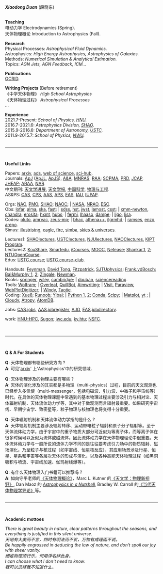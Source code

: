 ***Xiaodong Duan*** (段晓东)  
<br/>

**Teaching**     
电动力学      Electrodynamics (Spring).  
天体物理概论   Introduction to Astrophysics (Fall).   

**Research**       
Physical Processes: *Astrophysical Fluid Dynamics.*  
Astrophysics: *High Energy Astrophysics, Astrophysics of Galaxies.*    
Methods: *Numerical Simulation & Analytical Estimation.*   
Topics: *AGN Jets, AGN Feedback, ICM...*  

**Publications**  
[OCRID](https://orcid.org/0000-0002-6921-1899).      

**Writing Projects** (Before retirement)  
《中学天体物理》   *High School Astrophysics*  
《天体物理过程》   *Astrophysical Processes*  
...   

**Experience**  
2021.7-Present:  *School of Physics, [HNU](https://www.htu.edu.cn/).*  
2016.7-2021.6:  *Astrophysics Division, [SHAO](http://www.shao.ac.cn/).*  
2015.9-2016.6:  *Department of Astronomy, [USTC](https://www.ustc.edu.cn/).*  
2011.9-2015.7:  *School of Physics, [NWU](https://www.nwu.edu.cn/).*  
<br/>

***  
<br/>

**Useful Links**     

Papers:  [arxiv](https://arxiv.org/archive/astro-ph), [ads](https://ui.adsabs.harvard.edu/), [web of science](https://apps.webofknowledge.com/), [sci-hub](https://sci-hub.se/).  
Journals:  [ApJ](https://iopscience.iop.org/journal/0004-637X) ([ApJL](https://iopscience.iop.org/journal/2041-8205), [ApJS](https://iopscience.iop.org/journal/0067-0049)), [A&A](https://www.aanda.org/), [MNRAS](https://academic.oup.com/mnras/advance-articles), [RAA](http://www.raa-journal.org/); [SCPMA](https://www.sciengine.com/SCPMA/home), [PRD](https://journals.aps.org/prd/), [JCAP](https://iopscience.iop.org/journal/1475-7516), [JHEAP](https://www.sciencedirect.com/journal/journal-of-high-energy-astrophysics); [ARAA](https://www.annualreviews.org/journal/astro), [NAR](https://www.sciencedirect.com/journal/new-astronomy-reviews).   
中文期刊: [天文学进展](http://center.shao.ac.cn/twxjz/index.htm), [天文学报](http://www.twxb.org/twxb/home), [中国科学](https://www.scichina.com/), [物理与工程](https://gkwl.cbpt.cnki.net/WKD3/WebPublication/index.aspx?mid=GKWL).      
AS&PS: [CAS](http://astronomy.pmo.cas.cn/), [CPS](http://www.cps-net.org.cn/), [AAS](https://aas.org/), [APS](https://www.aps.org/), [EAS](https://eas.unige.ch/index.jsp), [IAU](https://www.iau.org/), [IUPAP](https://iupap.org/).  
  
Orgs: [NAO](https://nao.cas.cn/), [PMO](http://www.pmo.cas.cn/), [SHAO](http://www.shao.ac.cn/); [NAOC](https://nadc.china-vo.org/); | [NASA](https://www.nasa.gov/), [NRAO](https://science.nrao.edu/), [ESO](https://www.eso.org/public/).  
Obs: [lofar](https://www.lofar-surveys.org/), [alma](https://www.eso.org/public/teles-instr/alma/), [ska](https://www.skatelescope.org/the-ska-project/), [fast](https://fast.bao.ac.cn/); | [sdss](https://www.sdss.org/), [hst](https://www.nasa.gov/mission_pages/hubble/main/index.html), [jwst](https://www.nasa.gov/mission_pages/webb/main/index.html), [lamost](http://www.lamost.org/public/), [csst](http://nao.cas.cn/csst/); | [xmm-newton](https://www.cosmos.esa.int/web/xmm-newton/home),  [chandra](https://chandra.harvard.edu/), [erosita](https://erosita.mpe.mpg.de/); [hxmt](http://hxmtweb.ihep.ac.cn/), [hubs](http://hubs.phys.tsinghua.edu.cn/); | [fermi](https://fermi.gsfc.nasa.gov/),  [lhaaso](http://english.ihep.cas.cn/lhaaso/), [dampe](http://pmo.cas.cn/dampe/kycg/); | [ligo](https://www.ligo.org/), [lisa](https://lisa.nasa.gov/).  
Codes: [pluto](http://plutocode.ph.unito.it/), [amrvac](http://amrvac.org/), [zeus-mp](https://github.com/bwoshea/ZEUS-MP_2); | [bhac](https://bhac.science/), [athena++](https://princetonuniversity.github.io/athena/download.html), [ilgrmhd](http://astro.phys.wvu.edu/zetienne/ILGRMHD/index.html); | [ramses](https://bitbucket.org/rteyssie/ramses/src/master/), [enzo](https://enzo-project.org/), [arepo](https://arepo-code.org/).  
Simus: [illustristng](https://www.tng-project.org/), [eagle](http://eagle.strw.leidenuniv.nl/), [fire](https://fire.northwestern.edu/), [simba](http://simba.roe.ac.uk/), [skies & universes](http://skiesanduniverses.iaa.es/).  

Lectures1: [SHAOlectures](https://www.koushare.com/topic-hd/i/aar), [USTClectures](https://www.koushare.com/topicIndex/i/ustcastro), [NJUlectures](https://astronomy.nju.edu.cn/xshd/xsbg/index.html), [NAOClectures](https://www.newscctv.net/219news/matrix_detail.html?deptId=11471), [KIPT Program](https://www.kitp.ucsb.edu/programs/past).  
Lectures2: [KouShare](https://www.koushare.com), [Smartedu](https://www.smartedu.cn/), [iCourses](https://www.icourses.cn/home/#), [MOOC](https://www.icourse163.org), [Netease](https://open.163.com/); [Shankar.1](http://open.163.com/special/fundamentalsofphysics/), [2](http://open.163.com/newview/movie/courseintro?newurl=%2Fspecial%2Fopencourse%2Fphysicsii.html); [NTUOpenCourse](http://ocw.aca.ntu.edu.tw/ntu-ocw/).  
Edus: [USTC.course](https://catalog.ustc.edu.cn/plan); [USTC.course-club](https://www.icourse.club/course/).
    
Handouts:  [Feynman](http://www.feynmanlectures.caltech.edu/info/), [David Tong](http://www.damtp.cam.ac.uk/user/tong/teaching.html), [Fitzpatrick](http://farside.ph.utexas.edu/teaching.html), [SJTUphysics](http://phycai.sjtu.edu.cn/pub/webphy/index.html); [Frank.vdBosch](https://campuspress.yale.edu/vdbosch/); [Bai&Murphy 1](http://i.astro.tsinghua.edu.cn/~xbai/), [2](https://lweb.cfa.harvard.edu/~namurphy/teaching.html); [Zingale](https://zingale.github.io/classes.html), [Newman](http://websites.umich.edu/~mejn/cp/programs.html).  
Books: [springer](https://link.springer.com/), [wiley](https://onlinelibrary.wiley.com/), [cambridge](https://www.cambridge.org/core/what-we-publish/textbooks); | [douban](https://www.douban.com/doulist/112364872/), [sciencereading](https://book.sciencereading.cn/shop/main/Login/shopFrame.do).  
Tools: [Wolfram](https://www.wolframalpha.com/); | [Overleaf](https://www.overleaf.com/project), [QuillBot](https://quillbot.com/), [Aimwriting](https://aimwriting.mtutor.engkoo.com/); | [Visit](https://wci.llnl.gov/simulation/computer-codes/visit), [Paraview](https://www.paraview.org/), [WebPlotDigitizer](https://apps.automeris.io/wpd/); | [Windy](https://www.windy.com/?35.187,113.803,5), [Taotie](https://taotie.readthedocs.io/en/latest/resource/research/getting_started_cn.html#id19).  
Coding: [Xue8](https://www.xue8nav.com); [Runoob](https://www.runoob.com/); [Yibai](https://www.yiibai.com/); | [Python 1](https://www.python.org/), [2](http://scipy-lectures.org/); [Conda](https://anaconda.org/), [Scipy](https://www.scipy.org/); | [Matplot](https://matplotlib.org/), [yt](https://yt-project.org/doc/) ; | [Cloudy](https://gitlab.nublado.org/cloudy/cloudy), [Atropy](https://www.astropy.org/), [AtomDB](http://www.atomdb.org/).  
  
Jobs: [CAS.jobs](http://astronomy.pmo.cas.cn/twrc/rczp/), [AAS.jobregister](https://jobregister.aas.org/), [AJO](https://academicjobsonline.org/ajo/jobs), [EAS.jobdirectory](https://eas.unige.ch/jobs.jsp).   
  
work: [HNU-HPC](https://www.htu.edu.cn/info/main.htm), [Sugon](https://ac.sugon.com/); [jwc.edu](https://jwc.htu.edu.cn/), [ky.htu](http://ky.htu.edu.cn/userAction!to_login.action); [NSFC](https://www.nsfc.gov.cn/).
<br/>  
<br/>   

***  
<br/>

**Q & A For Students**   

**Q**: 天体物理都有哪些研究方向 ?  
**A**: 可见'[arxiv](https://arxiv.org/)' 上‘Astrophysics’中的研究领域.  

**Q**: 天体物理涉及的物理主要有哪些 ?  
**A**: 天体的演化涉及的其实都是多物理（multi-physics）过程，目前的天文观测也已经步入多信使（multi-messenger，包括电磁波、引力波、中微子和宇宙线等）时代。在具体的天体物理课题中常遇到的基本物理过程主要涉及引力与相对论、天体辐射机制、天体流体动力学等，其中对于做观测而言辐射最重要。如果研究宇宙线、早期宇宙学、致密星等，粒子物理与核物理也将变得十分重要。  

**Q**: 天体辐射机制和天体流体动力学指的是什么 ?  
**A**: 天体辐射机制主要涉及辐射转移、运动带电粒子辐射和原子分子辐射等。至于天体流体动力学，由于宇宙中的重子物质大部分可近似为等离子体，而等离子体在很多时候可以近似为流体或磁流体，因此流体动力学在天体物理理论中很重要。天体流体动力学与一般所说的流体力学不同的是往往要考虑引力场中的物质辐射、磁场演化，乃至粒子与核过程（如宇宙线、恒星核反应），其应用场景涉及行星、恒星、星系和宇宙等各层次天体的形成与演化，以及各种高能天体物理过程（如黑洞吸积与喷流、宇宙线加速、伽玛射线爆等）。  

**Q**: 有什么天体物理入门书籍可以推荐吗 ?  
**A**: 如向守平老师的[《天体物理概论》](https://book.douban.com/subject/3353501/)，Marc L. Kutner 的[《天文学：物理新视野》](https://book.douban.com/subject/1704386/), Dan Maoz 的 [*Astrophysics in a Nutshell*](https://book.douban.com/subject/30376208/), Bradley W. Carroll 的[《当代天体物理学导论》](https://book.douban.com/subject/36736690/)等。  
<br/>   

***  
<br/>

**Academic mottoes**  
  
*There is great beauty in nature, clear patterns throughout the seasons, and everything is justified in this silent universe.*  
*天地有大美而不言，四时有明法而不议，万物有成理而不说。*  
*Be happily engrossed in deducing the law of nature, and don't spoil our joy with sheer vanity.*   
*细推物理须行乐，何用浮名绊此身。*  
*I can choose what I don't need to know.*  
*我可以选择我不知道什么。* 

